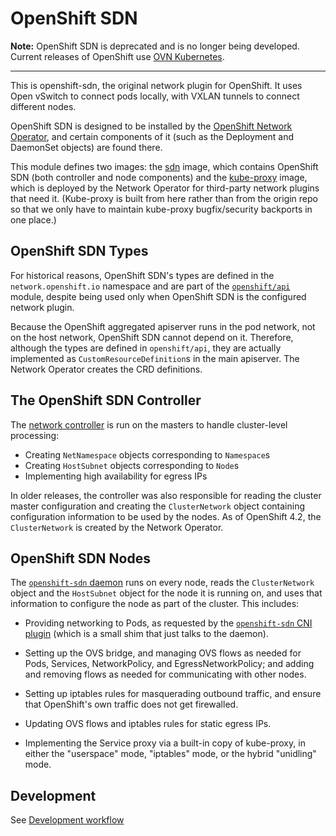 # OpenShift SDN

**Note:** OpenShift SDN is deprecated and is no longer being
developed. Current releases of OpenShift use
[OVN Kubernetes](https://github.com/ovn-org/ovn-kubernetes).

----

This is openshift-sdn, the original network plugin for OpenShift. It
uses Open vSwitch to connect pods locally, with VXLAN tunnels to
connect different nodes.

OpenShift SDN is designed to be installed by the [OpenShift Network
Operator](https://github.com/openshift/cluster-network-operator), and
certain components of it (such as the Deployment and DaemonSet
objects) are found there.

This module defines two images: the [sdn](./images/sdn) image, which
contains OpenShift SDN (both controller and node components) and the
[kube-proxy](./images/kube-proxy) image, which is deployed by the
Network Operator for third-party network plugins that need it.
(Kube-proxy is built from here rather than from the origin repo so
that we only have to maintain kube-proxy bugfix/security backports in
one place.)

## OpenShift SDN Types

For historical reasons, OpenShift SDN's types are defined in the
`network.openshift.io` namespace and are part of the
[`openshift/api`](https://github.com/openshift/api) module, despite
being used only when OpenShift SDN is the configured network plugin.

Because the OpenShift aggregated apiserver runs in the pod network,
not on the host network, OpenShift SDN cannot depend on it. Therefore,
although the types are defined in `openshift/api`, they are actually
implemented as `CustomResourceDefinition`s in the main apiserver. The
Network Operator creates the CRD definitions.

## The OpenShift SDN Controller

The [network controller](./cmd/openshift-sdn-controller) is run on
the masters to handle cluster-level processing:

  - Creating `NetNamespace` objects corresponding to `Namespace`s
  - Creating `HostSubnet` objects corresponding to `Node`s
  - Implementing high availability for egress IPs

In older releases, the controller was also responsible for reading the
cluster master configuration and creating the `ClusterNetwork` object
containing configuration information to be used by the nodes. As of
OpenShift 4.2, the `ClusterNetwork` is created by the Network
Operator.

## OpenShift SDN Nodes

The [`openshift-sdn` daemon](./cmd/openshift-sdn-node) runs on every node,
reads the `ClusterNetwork` object and the `HostSubnet` object for the
node it is running on, and uses that information to configure the node
as part of the cluster. This includes:

  - Providing networking to Pods, as requested by the [`openshift-sdn`
    CNI plugin](./cmd/openshift-sdn-cni) (which is a small shim that just
    talks to the daemon).

  - Setting up the OVS bridge, and managing OVS flows as needed for
    Pods, Services, NetworkPolicy, and EgressNetworkPolicy; and adding
    and removing flows as needed for communicating with other nodes.

  - Setting up iptables rules for masquerading outbound traffic, and
    ensure that OpenShift's own traffic does not get firewalled.

  - Updating OVS flows and iptables rules for static egress IPs.

  - Implementing the Service proxy via a built-in copy of kube-proxy,
    in either the "userspace" mode, "iptables" mode, or the hybrid
    "unidling" mode.

## Development 
See [Development workflow](./docs/workflow.md)
